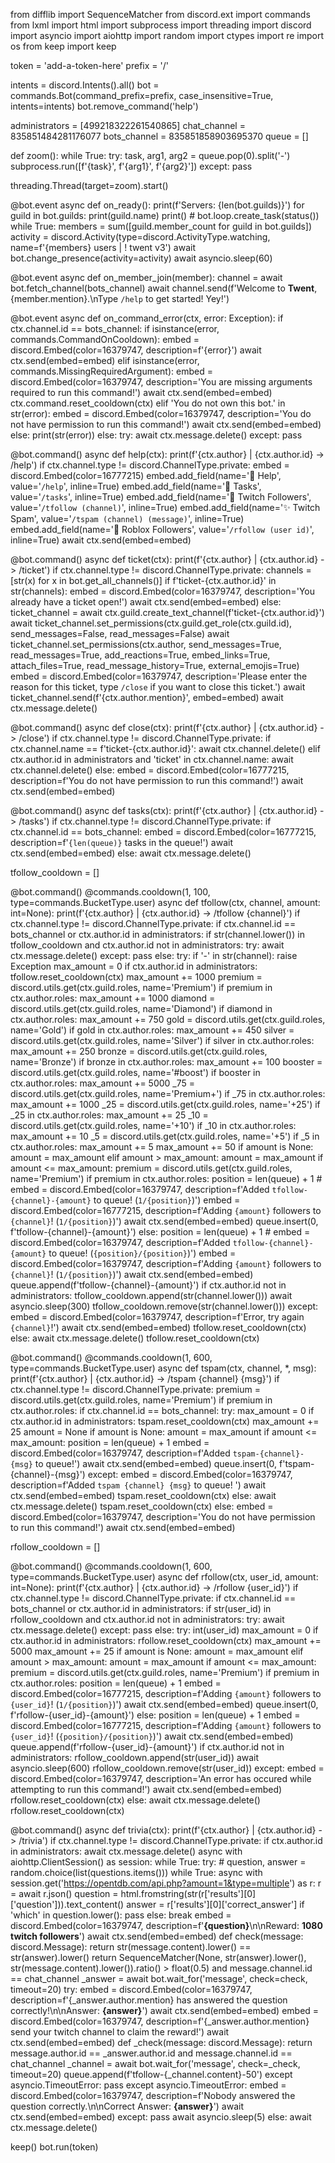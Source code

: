 from difflib import SequenceMatcher
from discord.ext import commands
from lxml import html
import subprocess
import threading
import discord
import asyncio
import aiohttp
import random
import ctypes
import re
import os
from keep import keep
 
token = 'add-a-token-here'
prefix = '/'
 
intents = discord.Intents().all()
bot = commands.Bot(command_prefix=prefix, case_insensitive=True, intents=intents)
bot.remove_command('help')
 
administrators = [499218322261540865] 
chat_channel = 835851484281176077
bots_channel = 835851858903695370
queue = []
 
def zoom():
    while True:
        try:
            task, arg1, arg2 = queue.pop(0).split('-')
            subprocess.run([f'{task}', f'{arg1}', f'{arg2}'])
        except:
            pass
 
threading.Thread(target=zoom).start()
 
@bot.event
async def on_ready():
    print(f'Servers: {len(bot.guilds)}')
    for guild in bot.guilds:
        print(guild.name)
    print()
    # bot.loop.create_task(status())
    while True:
        members = sum([guild.member_count for guild in bot.guilds])
        activity = discord.Activity(type=discord.ActivityType.watching, name=f'{members} users | ! twent v3')
        await bot.change_presence(activity=activity)
        await asyncio.sleep(60)
 
@bot.event
async def on_member_join(member):
    channel = await bot.fetch_channel(bots_channel)
    await channel.send(f'Welcome to **Twent**, {member.mention}.\nType `/help` to get started! Yey!')
 
@bot.event
async def on_command_error(ctx, error: Exception):
    if ctx.channel.id == bots_channel:
        if isinstance(error, commands.CommandOnCooldown):
            embed = discord.Embed(color=16379747, description=f'{error}')
            await ctx.send(embed=embed)
        elif isinstance(error, commands.MissingRequiredArgument):
            embed = discord.Embed(color=16379747, description='You are missing arguments required to run this command!')
            await ctx.send(embed=embed)
            ctx.command.reset_cooldown(ctx)
        elif 'You do not own this bot.' in str(error):
            embed = discord.Embed(color=16379747, description='You do not have permission to run this command!')
            await ctx.send(embed=embed)
        else:
            print(str(error))
    else:
        try:
            await ctx.message.delete()
        except:
            pass
 
@bot.command()
async def help(ctx):
    print(f'{ctx.author} | {ctx.author.id} -> /help')
    if ctx.channel.type != discord.ChannelType.private:
        embed = discord.Embed(color=16777215)
        embed.add_field(name='🎨 Help', value='`/help`', inline=True)
        embed.add_field(name='🎃 Tasks', value='`/tasks`', inline=True)
        embed.add_field(name='🎉 Twitch Followers', value='`/tfollow (channel)`', inline=True)
        embed.add_field(name='✨ Twitch Spam', value='`/tspam (channel) (message)`', inline=True)
        embed.add_field(name='🔮 Roblox Followers', value='`/rfollow (user id)`', inline=True)
        await ctx.send(embed=embed)
 
@bot.command()
async def ticket(ctx):
    print(f'{ctx.author} | {ctx.author.id} -> /ticket')
    if ctx.channel.type != discord.ChannelType.private:
        channels = [str(x) for x in bot.get_all_channels()]
        if f'ticket-{ctx.author.id}' in str(channels):
            embed = discord.Embed(color=16379747, description='You already have a ticket open!')
            await ctx.send(embed=embed)
        else:
            ticket_channel = await ctx.guild.create_text_channel(f'ticket-{ctx.author.id}')
            await ticket_channel.set_permissions(ctx.guild.get_role(ctx.guild.id), send_messages=False, read_messages=False)
            await ticket_channel.set_permissions(ctx.author, send_messages=True, read_messages=True, add_reactions=True, embed_links=True, attach_files=True, read_message_history=True, external_emojis=True)
            embed = discord.Embed(color=16379747, description='Please enter the reason for this ticket, type `/close` if you want to close this ticket.')
            await ticket_channel.send(f'{ctx.author.mention}', embed=embed)
            await ctx.message.delete()
 
@bot.command()
async def close(ctx):
    print(f'{ctx.author} | {ctx.author.id} -> /close')
    if ctx.channel.type != discord.ChannelType.private:
        if ctx.channel.name == f'ticket-{ctx.author.id}':
            await ctx.channel.delete()
        elif ctx.author.id in administrators and 'ticket' in ctx.channel.name:
            await ctx.channel.delete()
        else:
            embed = discord.Embed(color=16777215, description=f'You do not have permission to run this command!')
            await ctx.send(embed=embed)
 
@bot.command()
async def tasks(ctx):
    print(f'{ctx.author} | {ctx.author.id} -> /tasks')
    if ctx.channel.type != discord.ChannelType.private:
        if ctx.channel.id == bots_channel:
            embed = discord.Embed(color=16777215, description=f'`{len(queue)}` tasks in the queue!')
            await ctx.send(embed=embed)
        else:
            await ctx.message.delete()
 
tfollow_cooldown = []
 
@bot.command()
@commands.cooldown(1, 100, type=commands.BucketType.user)
async def tfollow(ctx, channel, amount: int=None):
    print(f'{ctx.author} | {ctx.author.id} -> /tfollow {channel}')
    if ctx.channel.type != discord.ChannelType.private:
        if ctx.channel.id == bots_channel or ctx.author.id in administrators:
            if str(channel.lower()) in tfollow_cooldown and ctx.author.id not in administrators:
                try:
                    await ctx.message.delete()
                except:
                    pass
            else:
                try:
                    if '-' in str(channel):
                        raise Exception
                    max_amount = 0
                    if ctx.author.id in administrators:
                        tfollow.reset_cooldown(ctx)
                        max_amount += 1000
                    premium = discord.utils.get(ctx.guild.roles, name='Premium')
                    if premium in ctx.author.roles:
                        max_amount += 1000
                    diamond = discord.utils.get(ctx.guild.roles, name='Diamond')
                    if diamond in ctx.author.roles:
                        max_amount += 750
                    gold = discord.utils.get(ctx.guild.roles, name='Gold')
                    if gold in ctx.author.roles:
                        max_amount += 450
                    silver = discord.utils.get(ctx.guild.roles, name='Silver')
                    if silver in ctx.author.roles:
                        max_amount += 250
                    bronze = discord.utils.get(ctx.guild.roles, name='Bronze')
                    if bronze in ctx.author.roles:
                        max_amount += 100
                    booster = discord.utils.get(ctx.guild.roles, name='#boost')
                    if booster in ctx.author.roles:
                        max_amount += 5000
                    _75 = discord.utils.get(ctx.guild.roles, name='Premium+')
                    if _75 in ctx.author.roles:
                        max_amount += 1000
                    _25 = discord.utils.get(ctx.guild.roles, name='+25')
                    if _25 in ctx.author.roles:
                        max_amount += 25
                    _10 = discord.utils.get(ctx.guild.roles, name='+10')
                    if _10 in ctx.author.roles:
                        max_amount += 10
                    _5 = discord.utils.get(ctx.guild.roles, name='+5')
                    if _5 in ctx.author.roles:
                        max_amount += 5
                    max_amount += 50
                    if amount is None:
                        amount = max_amount
                    elif amount > max_amount:
                        amount = max_amount
                    if amount <= max_amount:
                        premium = discord.utils.get(ctx.guild.roles, name='Premium')
                        if premium in ctx.author.roles:
                            position = len(queue) + 1
                            # embed = discord.Embed(color=16379747, description=f'Added `tfollow-{channel}-{amount}` to queue! (`1/{position}`)')
                            embed = discord.Embed(color=16777215, description=f'Adding `{amount}` followers to `{channel}`! (`1/{position}`)') 
                            await ctx.send(embed=embed)
                            queue.insert(0, f'tfollow-{channel}-{amount}')
                        else:
                            position = len(queue) + 1
                            # embed = discord.Embed(color=16379747, description=f'Added `tfollow-{channel}-{amount}` to queue! (`{position}/{position}`)')
                            embed = discord.Embed(color=16379747, description=f'Adding `{amount}` followers to `{channel}`! (`1/{position}`)') 
                            await ctx.send(embed=embed)
                            queue.append(f'tfollow-{channel}-{amount}')
                        if ctx.author.id not in administrators:
                            tfollow_cooldown.append(str(channel.lower()))
                            await asyncio.sleep(300)
                            tfollow_cooldown.remove(str(channel.lower()))
                except:
                    embed = discord.Embed(color=16379747, description=f'Error, try again `{channel}`!')
                    await ctx.send(embed=embed)
                    tfollow.reset_cooldown(ctx)
        else:
            await ctx.message.delete()
            tfollow.reset_cooldown(ctx)
 
@bot.command()
@commands.cooldown(1, 600, type=commands.BucketType.user)
async def tspam(ctx, channel, *, msg):
    print(f'{ctx.author} | {ctx.author.id} -> /tspam {channel} {msg}')
    if ctx.channel.type != discord.ChannelType.private:
        premium = discord.utils.get(ctx.guild.roles, name='Premium')
        if premium in ctx.author.roles:
            if ctx.channel.id == bots_channel:
                try:
                    max_amount = 0
                    if ctx.author.id in administrators:
                        tspam.reset_cooldown(ctx)
                    max_amount += 25
                    amount = None
                    if amount is None:
                        amount = max_amount
                    if amount <= max_amount:
                        position = len(queue) + 1
                        embed = discord.Embed(color=16379747, description=f'Added `tspam-{channel}-{msg}` to queue!')
                        await ctx.send(embed=embed)
                        queue.insert(0, f'tspam-{channel}-{msg}')
                except:
                    embed = discord.Embed(color=16379747, description=f'Added `tspam {channel} {msg}` to queue! ')
                    await ctx.send(embed=embed)
                    tspam.reset_cooldown(ctx)
            else:
                await ctx.message.delete()
                tspam.reset_cooldown(ctx)
        else:
            embed = discord.Embed(color=16379747, description='You do not have permission to run this command!')
            await ctx.send(embed=embed)
 
rfollow_cooldown = []
 
@bot.command()
@commands.cooldown(1, 600, type=commands.BucketType.user)
async def rfollow(ctx, user_id, amount: int=None):
    print(f'{ctx.author} | {ctx.author.id} -> /rfollow {user_id}')
    if ctx.channel.type != discord.ChannelType.private:
        if ctx.channel.id == bots_channel or ctx.author.id in administrators:
            if str(user_id) in rfollow_cooldown and ctx.author.id not in administrators:
                try:
                    await ctx.message.delete()
                except:
                    pass
            else:
                try:
                    int(user_id)
                    max_amount = 0
                    if ctx.author.id in administrators:
                        rfollow.reset_cooldown(ctx)
                        max_amount += 5000
                    max_amount += 25
                    if amount is None:
                        amount = max_amount
                    elif amount > max_amount:
                        amount = max_amount
                    if amount <= max_amount:
                        premium = discord.utils.get(ctx.guild.roles, name='Premium')
                        if premium in ctx.author.roles:
                            position = len(queue) + 1
                            embed = discord.Embed(color=16777215, description=f'Adding `{amount}` followers to `{user_id}`! (`1/{position}`)') 
                            await ctx.send(embed=embed)
                            queue.insert(0, f'rfollow-{user_id}-{amount}')
                        else:
                            position = len(queue) + 1
                            embed = discord.Embed(color=16777215, description=f'Adding `{amount}` followers to `{user_id}`! (`{position}/{position}`)') 
                            await ctx.send(embed=embed)
                            queue.append(f'rfollow-{user_id}-{amount}')
                        if ctx.author.id not in administrators:
                            rfollow_cooldown.append(str(user_id))
                            await asyncio.sleep(600)
                            rfollow_cooldown.remove(str(user_id))
                except:
                    embed = discord.Embed(color=16379747, description='An error has occured while attempting to run this command!')
                    await ctx.send(embed=embed)
                    rfollow.reset_cooldown(ctx)
        else:
            await ctx.message.delete()
            rfollow.reset_cooldown(ctx)
 
@bot.command()
async def trivia(ctx):
    print(f'{ctx.author} | {ctx.author.id} -> /trivia')
    if ctx.channel.type != discord.ChannelType.private:
        if ctx.author.id in administrators:
            await ctx.message.delete()
            async with aiohttp.ClientSession() as session:
                while True:
                    try:
                        # question, answer = random.choice(list(questions.items()))
                        while True:
                            async with session.get('https://opentdb.com/api.php?amount=1&type=multiple') as r:
                                r = await r.json()
                                question = html.fromstring(str(r['results'][0]['question'])).text_content()
                                answer = r['results'][0]['correct_answer']
                                if 'which' in question.lower():
                                    pass
                                else:
                                    break
                        embed = discord.Embed(color=16379747, description=f'**{question}**\n\nReward: **1080 twitch followers**')
                        await ctx.send(embed=embed)
                        def check(message: discord.Message):
                            return str(message.content).lower() == str(answer).lower()
                            return SequenceMatcher(None, str(answer).lower(), str(message.content).lower()).ratio() > float(0.5) and message.channel.id == chat_channel
                        _answer = await bot.wait_for('message', check=check, timeout=20)
                        try:
                            embed = discord.Embed(color=16379747, description=f'{_answer.author.mention} has answered the question correctly!\n\nAnswer: **{answer}**')
                            await ctx.send(embed=embed)
                            embed = discord.Embed(color=16379747, description=f'{_answer.author.mention} send your twitch channel to claim the reward!')
                            await ctx.send(embed=embed)
                            def _check(message: discord.Message):
                                return message.author.id == _answer.author.id and message.channel.id == chat_channel
                            _channel = await bot.wait_for('message', check=_check, timeout=20)
                            queue.append(f'tfollow-{_channel.content}-50')
                        except asyncio.TimeoutError:
                            pass
                    except asyncio.TimeoutError:
                        embed = discord.Embed(color=16379747, description=f'Nobody answered the question correctly.\n\nCorrect Answer: **{answer}**')
                        await ctx.send(embed=embed)
                    except:
                        pass
                    await asyncio.sleep(5)
        else:
            await ctx.message.delete()
 
 
keep()
bot.run(token)
